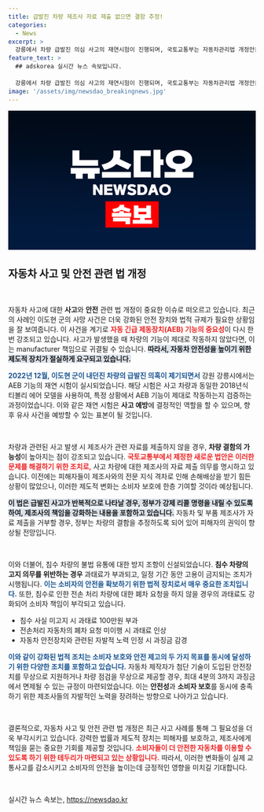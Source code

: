 ```yaml
---
title: 급발진 차량 제조사 자료 제출 없으면 결함 추정!
categories:
  - News
excerpt: >
  강릉에서 차량 급발진 의심 사고의 재연시험이 진행되며, 국토교통부는 자동차관리법 개정안을 발표했습니다. 이는 사고 발생 시 제조사 책임을 강화하고, 소비자 보호를 위한 노력을 높이는 내용입니다. 🚗💥
feature_text: >
  ## adskorea 실시간 뉴스 속보입니다.

  강릉에서 차량 급발진 의심 사고의 재연시험이 진행되며, 국토교통부는 자동차관리법 개정안을 발표했습니다. 이는 사고 발생 시 제조사 책임을 강화하고, 소비자 보호를 위한 노력을 높이는 내용입니다. 🚗💥
image: '/assets/img/newsdao_breakingnews.jpg'
---
```


<p><img src="/assets/img/newsdao_breakingnews.jpg" alt="adskorea 속보" /></p>

<h2 data-ke-size="size26">자동차 사고 및 안전 관련 법 개정</h2>

<p data-ke-size="size16">&nbsp;</p>

<p>자동차 사고에 대한 <b>사고</b>와 <b>안전</b> 관련 법 개정이 중요한 이슈로 떠오르고 있습니다. 최근의 사례인 이도현 군의 사망 사건은 더욱 강화된 안전 장치와 법적 규제가 필요한 상황임을 잘 보여줍니다. 이 사건을 계기로 <b><span style="color: #ee2323;">자동 긴급 제동장치(AEB) 기능의 중요성</span></b>이 다시 한번 강조되고 있습니다. 사고가 발생했을 때 차량의 기능이 제대로 작동하지 않았다면, 이는 manufacturer 책임으로 귀결될 수 있습니다. <b><span style="background-color: #21538527;">따라서, 자동차 안전성을 높이기 위한 제도적 장치가 절실하게 요구되고 있습니다.</span></b></p>

<p><b><span style="color: #1a5490;">2022년 12월, 이도현 군이 내던진 차량의 급발진 의혹이 제기되면서</span></b> 강원 강릉시에서는 AEB 기능의 재연 시험이 실시되었습니다. 해당 시험은 사고 차량과 동일한 2018년식 티볼리 에어 모델을 사용하여, 특정 상황에서 AEB 기능이 제대로 작동하는지 검증하는 과정이었습니다. 이와 같은 재연 시험은 <b>사고 예방</b>에 결정적인 역할을 할 수 있으며, 향후 유사 사건을 예방할 수 있는 표본이 될 것입니다. </p>

<p data-ke-size="size16">&nbsp;</p>

<p>차량과 관련된 사고 발생 시 제조사가 관련 자료를 제출하지 않을 경우, <b>차량 결함의 가능성</b>이 높아지는 점이 강조되고 있습니다. <b><span style="color: #ee2323;">국토교통부에서 제정한 새로운 법안은 이러한 문제를 해결하기 위한 조치로,</span></b> 사고 차량에 대한 제조사의 자료 제출 의무를 명시하고 있습니다. 이전에는 피해자들이 제조사와의 전문 지식 격차로 인해 손해배상을 받기 힘든 상황이 많았으나, 이러한 제도적 변화는 소비자 보호에 한층 기여할 것이라 예상됩니다.</p>

<p><b><span style="background-color: #21538527;">이 법은 급발진 사고가 반복적으로 나타날 경우, 정부가 강제 리콜 명령을 내릴 수 있도록 하여, 제조사의 책임을 강화하는 내용을 포함하고 있습니다.</span></b> 자동차 및 부품 제조사가 자료 제출을 거부할 경우, 정부는 차량의 결함을 추정하도록 되어 있어 피해자의 권익이 향상될 전망입니다. </p>

<p data-ke-size="size16">&nbsp;</p>

<p>이와 더불어, 침수 차량의 불법 유통에 대한 방지 조항이 신설되었습니다. <b>침수 차량의 고지 의무를 위반하는 경우</b> 과태료가 부과되고, 일정 기간 동안 고용이 금지되는 조치가 시행됩니다. <b><span style="color: #1a5490;">이는 소비자의 안전을 확보하기 위한 법적 장치로서 매우 중요한 조치입니다.</span></b> 또한, 침수로 인한 전손 처리 차량에 대한 폐차 요청을 하지 않을 경우의 과태료도 강화되어 소비자 책임이 부각되고 있습니다.</p>

<ul>
  <li>침수 사실 미고지 시 과태료 100만원 부과</li>
  <li>전손처리 자동차의 폐차 요청 미이행 시 과태료 인상</li>
  <li>자동차 안전장치와 관련된 자발적 노력 인정 시 과징금 감경</li>
</ul>

<p><b><span style="color: #1a5490;">이와 같이 강화된 법적 조치는 소비자 보호와 안전 제고의 두 가지 목표를 동시에 달성하기 위한 다양한 조치를 포함하고 있습니다.</span></b> 자동차 제작자가 첨단 기술이 도입된 안전장치를 무상으로 지원하거나 차량 점검을 무상으로 제공할 경우, 최대 4분의 3까지 과징금에서 면제될 수 있는 규정이 마련되었습니다. 이는 <b>안전성</b>과 <b>소비자 보호</b>를 동시에 충족하기 위한 제조사들의 자발적인 노력을 장려하는 방향으로 나아가고 있습니다.</p>

<p data-ke-size="size16">&nbsp;</p>

<p>결론적으로, 자동차 사고 및 안전 관련 법 개정은 최근 사고 사례를 통해 그 필요성을 더욱 부각시키고 있습니다. 강력한 법률과 제도적 장치는 피해자를 보호하고, 제조사에게 책임을 묻는 중요한 기회를 제공할 것입니다. <b><span style="color: #ee2323;">소비자들이 더 안전한 자동차를 이용할 수 있도록 하기 위한 테두리가 마련되고 있는 상황입니다.</span></b> 따라서, 이러한 변화들이 실제 교통사고를 감소시키고 소비자의 안전을 높이는데 긍정적인 영향을 미치길 기대합니다.</p>

<p data-ke-size="size16">&nbsp;</p>
실시간 뉴스 속보는, <a href="https://newsdao.kr" rel="dofollow">https://newsdao.kr</a>


